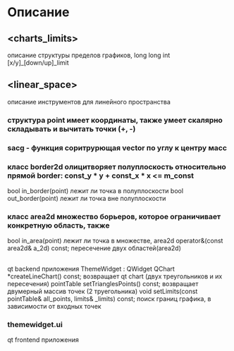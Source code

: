 Описание 
========================
## <charts_limits>
описание структуры пределов графиков, long long int [x/y]_[down/up]_limit
## <linear_space>
описание инструментов для линейного пространства
### структура point имеет координаты, также умеет скалярно складывать и вычитать точки (+, -)
### sacg - функция соритрурющая vector<point> по углу к центру масс
### класс border2d олицитворяет полуплоскость относительно прямой border: const_y * y + const_x * x <= m_const
bool in_border(point) лежит ли точка в полуплоскости
bool out_border(point) лежит ли точка вне полуплоскости
### класс area2d множество борьеров, которое ограничивает конкретную область, также 
bool in_area(point) лежит ли точка в множестве,
area2d operator&(const area2d& a_2d) const; пересечение двух областей(area2d)
## <themewidget>
qt backend приложения
ThemeWidget : QWidget
QChart *createLineChart() const; возвращает qt chart (двух треугольников и их пересечения)
pointTable setTrianglesPoints() const; возвращает двумерный массив точек (2 труегольника)
void setLimits(const pointTable& all_points, limits& _limits) const; поиск границ графика, в зависимости от входных точек
### themewidget.ui
qt frontend приложения
